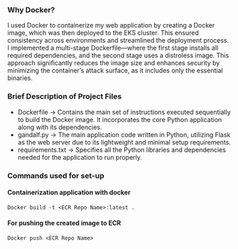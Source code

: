 ### Why Docker?

I used Docker to containerize my web application by creating a Docker image, which was then deployed to the EKS cluster. This ensured consistency across environments and streamlined the deployment process. I implemented a multi-stage Dockerfile—where the first stage installs all required dependencies, and the second stage uses a distroless image. This approach significantly reduces the image size and enhances security by minimizing the container’s attack surface, as it includes only the essential binaries.

### Brief Description of Project Files

- Dockerfile -> Contains the main set of instructions executed sequentially to build the Docker image. It incorporates the core Python application along with its dependencies.
- gandalf.py -> The main application code written in Python, utilizing Flask as the web server due to its lightweight and minimal setup requirements.
- requirements.txt -> Specifies all the Python libraries and dependencies needed for the application to run properly.

### Commands used for set-up

#### Containerization application with docker 
```
Docker build -t <ECR Repo Name>:latest .
```

#### For pushing the created image to ECR
```
Docker push <ECR Repo Name>
```
